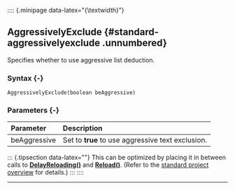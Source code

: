 :::: {.minipage data-latex="{\textwidth}"}
## AggressivelyExclude {#standard-aggressivelyexclude .unnumbered}

Specifies whether to use aggressive list deduction.

### Syntax {-}

```{sql}
AggressivelyExclude(boolean beAggressive)
```

### Parameters {-}

**Parameter** | **Description**
| :-- | :-- |
beAggressive | Set to **true** to use aggressive text exclusion.

::: {.tipsection data-latex=""}
This can be optimized by placing it in between calls to **[DelayReloading()](#standard-delayreloading)** and **[Reload()](#standard-reload)**. (Refer to the [standard project overview](#standard-project) for details.)
:::
::::

***

